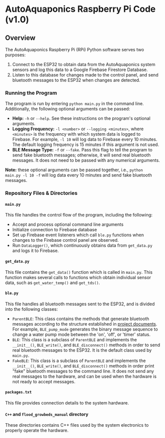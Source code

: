 # AutoAquaponics Raspberry Pi Code (v1.0)
## Overview
The AutoAquaponics Raspberry Pi (RPi) Python software serves two purposes:
1. Connect to the ESP32 to obtain data from the AutoAquaponics system sensors and log this data to a Google Firebase Firestore Database.
2. Listen to this database for changes made to the control panel, and send bluetooth messages to the ESP32 when changes are detected.

### Running the Program
The program is run by entering `python main.py` in the command line. Additionally, the following optional arguments can be passed:
- **Help:** `-h` or `--help`. See these instructions on the program's optional arguments.
- **Logging Frequency:** `-l <number>` or `--logging <minutes>`, where `<minutes>` is the frequency with which system data is logged to Firebase. For example, `-l 10` will log data to Firebase every 10 minutes. The default logging frequency is 15 minutes if this argument is not used.
- **BLE Message Type:** `-f` or `--fake`. Pass this flag to tell the program to send fake bluetooth messages; otherwise, it will send real bluetooth messages. It does not need to be passed with any numerical arguments.

**Note:** these optional arguments can be passed together, i.e., `python main.py -l 10 -f` will log data every 10 minutes and send fake bluetooth messages.

### Repository Files & Directories

####  `main.py`
This file handles the control flow of the program, including the following:
- Accept and process optional command line arguments
- Initialize connection to Firebase database
- Set up Firebase event listeners which call `ble.py` functions when changes to the Firebase control panel are observed.
- Run `DataLogger()`, which continuously obtains data from `get_data.py` and logs it to Firebase.

#### `get_data.py`
This file contains the `get_data()` function which is called in `main.py`. This function makes several calls to functions which obtain individual sensor data, such as `get_water_temp()` and `get_tds()`.

#### `ble.py`
This file handles all bluetooth messages sent to the ESP32, and is divided into the following classes:
- `ParentBLE`: This class contains the methods that generate bluetooth messages according to the structure established in [project documents](https://docs.google.com/document/d/17H-WvJsHd-YGuLblgH95uoM-LP0ZRlJ7i7fLkkYbfUw/edit?usp=sharing). For example, `BLE_pump_mode` generates the binary message sequence to change a water pump mode between the 'on', 'off', or 'timer' status.
- `BLE`: This class is a subclass of `ParentBLE` and implements the `__init__()`, `BLE_write()`, and `BLE_disconnect()` methods in order to send real bluetooth messages to the ESP32. It is the default class used by `main.py`.
- `FakeBLE`: This class is a subclass of `ParentBLE` and implements the `__init__()`, `BLE_write()`, and `BLE_disconnect()` methods in order print "fake" bluetooth messages to the command line. It does not send any real messages to the hardware, and can be used when the hardware is not ready to accept messages.

#### `packages.txt`
This file provides connection details to the system hardware.

#### `C++` and `flood_growbeds_manual` directory
These directories contains C++ files used by the system electronics to properly operate the hardware.
